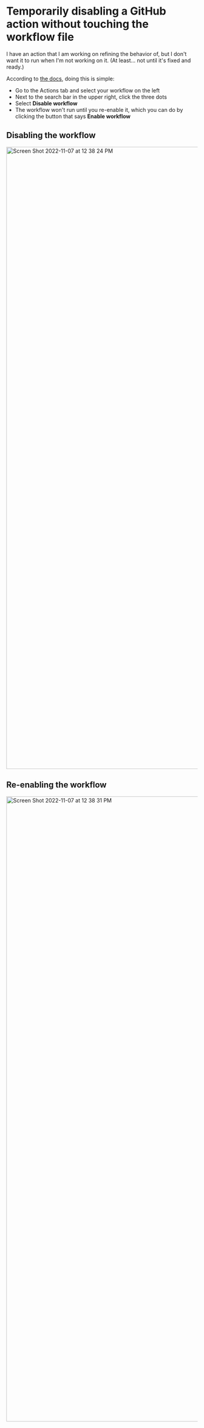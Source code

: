 # Temporarily disabling a GitHub action without touching the workflow file 

I have an action that I am working on refining the behavior of, but I don't want it to run when I'm not working on it. (At least... not until it's fixed and ready.) 

According to [the docs](https://docs.github.com/en/actions/managing-workflow-runs/disabling-and-enabling-a-workflow), doing this is simple: 

- Go to the Actions tab and select your workflow on the left 
- Next to the search bar in the upper right, click the three dots 
- Select **Disable workflow**
- The workflow won't run until you re-enable it, which you can do by clicking the button that says **Enable workflow**

## Disabling the workflow 
<img width="1636" alt="Screen Shot 2022-11-07 at 12 38 24 PM" src="https://user-images.githubusercontent.com/2286304/200411251-bd298ff8-0d34-4ce3-8b56-951d811dbf0e.png">

## Re-enabling the workflow 
<img width="1644" alt="Screen Shot 2022-11-07 at 12 38 31 PM" src="https://user-images.githubusercontent.com/2286304/200411312-8d18ff79-1c10-40bd-bfa9-4199c4a8e4f2.png">
